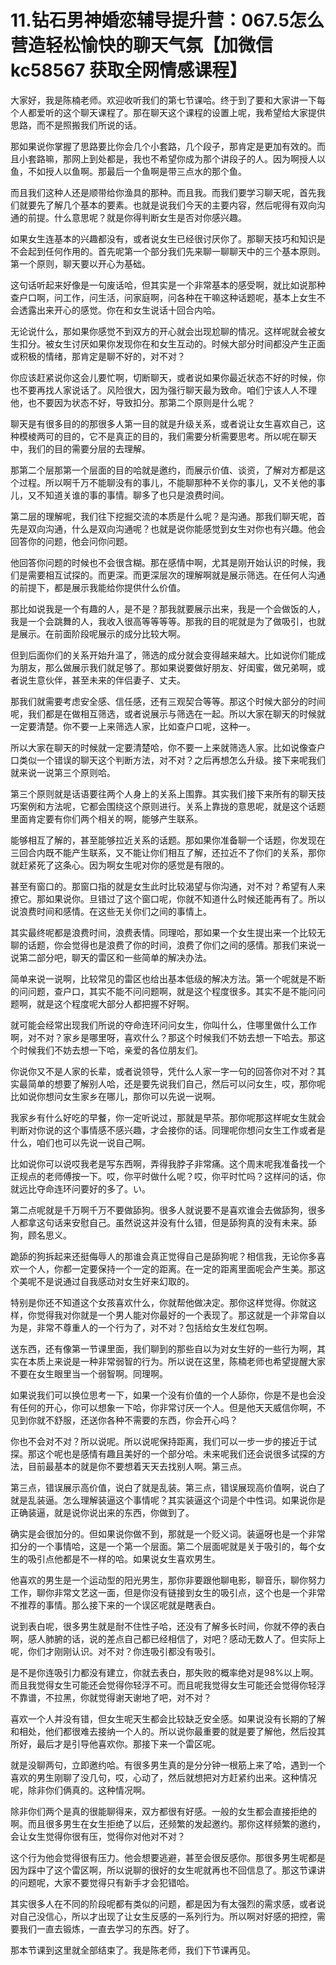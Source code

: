 # 11.钻石男神婚恋辅导提升营：067.5怎么营造轻松愉快的聊天气氛【加微信 kc58567 获取全网情感课程】

大家好，我是陈楠老师。欢迎收听我们的第七节课哈。终于到了要和大家讲一下每个人都爱听的这个聊天课程了。那在聊天这个课程的设置上呢，我希望给大家提供思路，而不是照搬我们所说的话。

那如果说你掌握了思路要比你会几个小套路，几个段子，那肯定是更加有效的。而且小套路嘛，那网上到处都是，我也不希望你成为那个讲段子的人。因为啊授人以鱼，不如授人以鱼啊。那最后一个鱼啊是带三点水的那个鱼。

而且我们这种人还是顺带给你渔具的那种。而且我。而我们要学习聊天呢，首先我们就要先了解几个基本的要素。也就是说我们今天的主要内容，然后呢得有双向沟通的前提。什么意思呢？就是你得判断女生是否对你感兴趣。

如果女生连基本的兴趣都没有，或者说女生已经很讨厌你了。那聊天技巧和知识是不会起到任何作用的。首先呢第一个部分我们先来聊一聊聊天中的三个基本原则。第一个原则，聊天要以开心为基础。

这句话听起来好像是一句废话哈，但其实是一个非常基本的感受啊，就比如说那种查户口啊，问工作，问生活，问家庭啊，问各种在干嘛这种话题呢，基本上女生不会透露出来开心的感觉。你在和女生说话十回合内哈。

无论说什么，那如果你感觉不到双方的开心就会出现尬聊的情况。这样呢就会被女生扣分。被女生讨厌如果你发现你在和女生互动的。时候大部分时间都没产生正面或积极的情绪，那肯定是聊不好的，对不对？

你应该赶紧说你这会儿要忙啊，切断聊天，或者说如果你最近状态不好的时候，你也不要再找人家说话了。风险很大，因为强行聊天最为致命。咱们宁该人人不理他，也不要因为状态不好，导致扣分。那第二个原则是什么呢？

聊天是有很多目的的那很多人第一目的就是升级关系，或者说让女生喜欢自己，这种模棱两可的目的，它不是真正的目的，我们需要分析需要思考。所以呢在聊天中，我们的目的需要分层的去理解。

那第二个层那第一个层面的目的哈就是邀约，而展示价值、谈资，了解对方都是这个过程。所以啊千万不能聊没有的事儿，不能聊那种不关你的事儿，又不关他的事儿，又不知道关谁的事的事情。聊多了也只是浪费时间。

第二层的理解呢，我们往下挖掘交流的本质是什么呢？是沟通。那我们聊天呢，首先是双向沟通，什么是双向沟通呢？也就是说你能感觉到女生对你也有兴趣。他会回答你的问题，他会问你问题。

他回答你问题的时候也不会很含糊。那在感情中啊，尤其是刚开始认识的时候，我们是需要相互试探的。而更深。而更深层次的理解啊就是展示筛选。在任何人沟通的前提下，都是展示我能给你提供什么价值。

那比如说我是一个有趣的人，是不是？那我就要展示出来，我是一个会做饭的人，我是一个会跳舞的人，我收入很高等等等等。那我的目的呢就是为了做吸引，也就是展示。在前面阶段呢展示的成分比较大啊。

但到后面你们的关系开始升温了，筛选的成分就会变得越来越大。比如说你们能成为朋友，那么做展示我们就足够了。那如果说要做好朋友、好闺蜜，做兄弟啊，或者说生意伙伴，甚至未来的伴侣妻子、丈夫。

那我们就需要考虑安全感、信任感，还有三观契合等等。那这个时候大部分的时间呢，我们都是在做相互筛选，或者说展示与筛选在一起。所以大家在聊天的时候就一定要清楚。你不要一上来筛选人家，比如查户口呢，这种一。

所以大家在聊天的时候就一定要清楚哈，你不要一上来就筛选人家。比如说像查户口类似一个错误的聊天这个判断方法，对不对？之后再想怎么升级。接下来呢我们就来说一说第三个原则哈。

第三个原则就是话语要往两个人身上的关系上围靠。其实我们接下来所有的聊天技巧案例和方法呢，它都会围绕这个原则进行。关系上靠拢的意思呢，就是这个话题里面肯定要有你们两个相关的啊，能够产生联系。

能够相互了解的，甚至能够拉近关系的话题。那如果你准备聊一个话题，你发现在三回合内既不能产生联系，又不能让你们相互了解，还拉近不了你们的关系，那你就赶紧死了这条心。因为啊女生呢对你的感觉是有限的。

甚至有窗口的。那窗口指的就是女生此时比较渴望与你沟通，对不对？希望有人来撩它。那如果说你。旦错过了这个窗口呢，你就不知道什么时候还能再有了。所以说浪费时间和感情。在这些无关你们之间的事情上。

其实最终呢都是浪费时间，浪费表情。同理哈，那如果一个女生提出来一个比较无聊的话题，你会觉得也是浪费了你的时间，浪费了你们之间的感情。那我们来说一说第二部分吧，聊天的雷区和一些简单的解决办法。

简单来说一说啊，比较常见的雷区也给出基本低级的解决方法。第一个呢就是不断的问问题，查户口，其实不能不问问题啊，就是这个程度很多。其实不是不能问问题啊，就是这个程度呢大部分人都把握不好啊。

就可能会经常出现我们所说的夺命连环问问女生，你叫什么，住哪里做什么工作啊，对不对？家乡是哪里呀，喜欢什么？那这个时候我们不妨去想一下哈去。那这个时候我们不妨去想一下哈，亲爱的各位朋友们。

你说你又不是人家的长辈，或者说领导，凭什么人家一字一句的回答你对不对？其实最简单的想要了解别人哈，还是要先说我们自己，然后可以问女生，哎，那你呢比如说你想问女生家乡在哪儿，那你可以先说一说啊。

我家乡有什么好吃的早餐，你一定听说过，那就是早茶。那你呢那这样呢女生就会判断对你说的这个事情感不感兴趣，才会接你的话。同理呢你想问女生工作或者是什么，咱们也可以先说一说自己啊。

比如说你可以说哎我老是写东西啊，弄得我脖子非常痛。这个周末呢我准备找一个正规点的老师傅按一下。哎，你平时做什么呢？哎，你平时忙吗？这样问的话，你就远比夺命连环问要好的多了。い。

第二点呢就是千万啊千万不要做舔狗。很多人就说要不是喜欢谁会去做舔狗，很多人都拿这句话来安慰自己。虽然说这并没有什么错，但是舔狗真的没有未来。舔狗，顾名思义。

跪舔的狗拆起来还挺侮辱人的那谁会真正觉得自己是舔狗呢？相信我，无论你多喜欢一个人，你都一定要保持一个一定的距离。在一定的距离里面呢会产生美。那这个美呢不是说通过自我感动对女生好来幻取的。

特别是你还不知道这个女孩喜欢什么，你就帮他做决定。那你这样觉得。你就这样，你觉得我对你就是一个男人能对你最好的一个表现了。那这就是一个非常自以为是，非常不尊重人的一个行为了，对不对？包括给女生发红包啊。

送东西，还有像第一节课里面，我们聊到的那些自以为对女生好的一些行为啊，其实在本质上来说是一种非常弱智的行为。所以说在这里，陈楠老师也希望提醒大家不要在女生眼里当一个弱智啊。同理啊。

如果说我们可以换位思考一下，如果一个没有价值的一个人舔你，你是不是也会没有任何的开心，你可以想象一下哈，你非常讨厌一个人。但是他天天威信你啊，不见到你就不舒服，还送你各种不需要的东西，你会开心吗？

你也不会对不对？所以说呢。所以说呢保持距离，我们可以一步一步的接近于试探。那这个呢也是感情有趣且美好的一个部分哈。未来呢我们还会说很多试探的方法，目前最基本的就是你不要想着天天去找别人啊。第三点。

第三点，错误展示高价值，说白了就是乱装。第三点，错误展现高价值啊，说白了就是乱装逼。怎么理解装逼这个事情呢？其实装逼这个词是个中性词。如果说你是正确装逼，就是说你说出来的东西，你做到了。

确实是会很加分的。但如果说你做不到，那就是一个贬义词。装逼呀也是一个非常扣分的一个事情哈，这是一个第一个层面。第二个层面呢就是关于吸引的，每个女生的吸引点他都是不一样的哈。如果说女生喜欢男生。

他喜欢的男生是一个运动型的阳光男生，那你非要跟他聊电影，聊音乐，聊你努力工作，聊你非常文艺这一面，但是你没有链接到女生的吸引点，这个也是一个非常不推荐的事情。那么接下来的一个误区呢就是瞎表白。

说到表白呢，很多男生就是耐不住性子哈，还没有了解多长时间，你就不停的表白啊，感人肺腑的话，说的差点自己都已经相信了，对吧？感动无数人了。但实际上呢，你们才刚刚认识。对不对？你连吸引都没有吸引。

是不是你连吸引力都没有建立，你就去表白，那失败的概率绝对是98%以上啊。而且我觉得女生可能还会觉得你轻浮不可。而且呢我觉得女生可能还会觉得你轻浮不靠谱，不拉黑，你就觉得谢天谢地了吧，对不对？

喜欢一个人并没有错，但女生呢天生都会比较缺乏安全感。如果说没有长期的了解和相处，他们都很难去接纳一个人的。所以说你最重要的就是要了解他，然后投其所好，最后才是引导他喜欢你。那接下来一个雷区呢。

就是没聊两句，立即邀约哈。有很多男生真的是分分钟一根筋上来了哈，遇到一个喜欢的男生刚聊了没几句，哎，心动了，然后就想把对方赶紧约出来。这种情况呢，除非你们俩真的。这种情况啊。

除非你们两个是真的很能聊得来，双方都很有好感。一般的女生都会直接拒绝的啊。而且很多男生在女生拒绝了以后，还频繁的发起邀约。那你这样频繁的邀约，会让女生觉得你很有压，觉得你对他对不对？

这个行为他会觉得很有压力。他会想要逃避，甚至会很反感你。那很多男生呢都是因为踩中了这个雷区啊，所以说聊的很好的女生呢就再也不回信息了。那这节课讲的问题呢，大家不要觉得只有新手才会犯错哈。

其实很多人在不同的阶段呢都有类似的问题，都是因为有太强烈的需求感，或者说对自己没信心，所以才出现了让女生反感的一系列行为。所以啊对好感的把控，需要我们一直去锻炼，一直去学习的东西。好了。

那本节课到这里就全部结束了。我是陈老师，我们下节课再见。